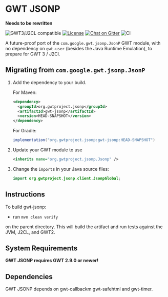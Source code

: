 # GWT JSONP


**Needs to be rewritten**

![GWT3/J2CL compatible](https://img.shields.io/badge/GWT3/J2CL-compatible-brightgreen.svg)  [![License](https://img.shields.io/:license-apache-blue.svg)](http://www.apache.org/licenses/LICENSE-2.0.html) [![Chat on Gitter](https://badges.gitter.im/hal/elemento.svg)](https://gitter.im/gwtproject/gwt-modules) ![CI](https://github.com/gwtproject/gwt-jsonp/workflows/CI/badge.svg)

A future-proof port of the `com.google.gwt.jsonp.JsonP` GWT module, with no dependency on `gwt-user` (besides the Java Runtime Emulation), to prepare for GWT 3 / J2Cl.

##  Migrating from `com.google.gwt.jsonp.JsonP`

1. Add the dependency to your build.

   For Maven:

   ```xml
   <dependency>
     <groupId>org.gwtproject.jsonp</groupId>
     <artifactId>gwt-jsonp</artifactId>
     <version>HEAD-SNAPSHOT</version>
   </dependency>
   ```

   For Gradle:

   ```gradle
   implementation("org.gwtproject.jsonp:gwt-jsonp:HEAD-SNAPSHOT")
   ```

2. Update your GWT module to use

   ```xml
   <inherits name="org.gwtproject.jsonp.Jsonp" />
   ```

3. Change the `import`s in your Java source files:

   ```java
   import org.gwtproject.jsonp.client.JsonpGlobal;
   ```

## Instructions

To build gwt-jsonp:

* run `mvn clean verify`

on the parent directory. This will build the artifact and run tests against the JVM, J2CL, and GWT2.

## System Requirements

**GWT JSONP requires GWT 2.9.0 or newer!**

## Dependencies

GWT JSONP depends on gwt-callbackm gwt-safehtml and gwt-timer.
